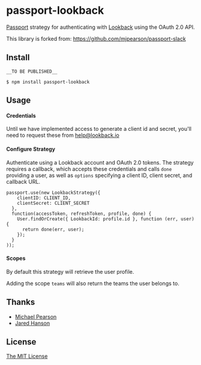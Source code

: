 # passport-lookback

[Passport](https://github.com/jaredhanson/passport) strategy for authenticating
with [Lookback](https://lookback.com) using the OAuth 2.0 API.

This library is forked from: https://github.com/mjpearson/passport-slack

## Install

    __TO BE PUBLISHED__

    $ npm install passport-lookback

## Usage

#### Credentials

Until we have implemented access to generate a client id and secret, you'll need to request these from help@lookback.io

#### Configure Strategy

Authenticate using a Lookback account and OAuth 2.0 tokens.  The strategy requires a callback, which
accepts these credentials and calls `done` providing a user, as well as `options` specifying a client ID,
client secret, and callback URL.

    passport.use(new LookbackStrategy({
        clientID: CLIENT_ID,
        clientSecret: CLIENT_SECRET
      },
      function(accessToken, refreshToken, profile, done) {
        User.findOrCreate({ LookbackId: profile.id }, function (err, user) {
          return done(err, user);
        });
      }
    ));

#### Scopes
By default this strategy will retrieve the user profile.

Adding the scope `teams` will also return the teams the user belongs to.

## Thanks

  - [Michael Pearson](http://github.com/mjpearson)
  - [Jared Hanson](http://github.com/jaredhanson)

## License

[The MIT License](http://opensource.org/licenses/MIT)
